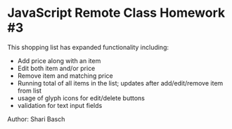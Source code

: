 
# JavaScript Remote Class Homework #3

This shopping list has expanded functionality including:
  - Add price along with an item
  - Edit both item and/or price
  - Remove item and matching price
  - Running total of all items in the list; updates after add/edit/remove item from list
  - usage of glyph icons for edit/delete buttons
  - validation for text input fields
  
  Author: Shari Basch
